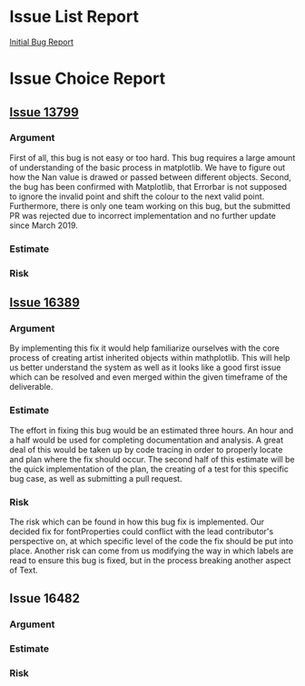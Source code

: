 # Issue List Report

[Initial Bug Report](https://github.com/CSCD01/team_20-project/blob/master/deliverables/2/Initial_Bug_Fixes_Report.pdf)

# Issue Choice Report

## [Issue 13799](https://github.com/matplotlib/matplotlib/issues/13799)

### Argument
First of all, this bug is not easy or too hard. This bug requires a large amount of understanding of the basic process in matplotlib. We have to figure out how the Nan value is drawed or passed between different objects. Second, the bug has been confirmed with Matplotlib, that Errorbar is not supposed to ignore the invalid point and shift the colour to the next valid point. Furthermore, there is only one team working on this bug, but the submitted PR was rejected due to incorrect implementation and no further update since March 2019.

### Estimate

### Risk

## [Issue 16389](https://github.com/CSCD01/team_20-project/tree/master/deliverables/2/matplotlib%2316389)

### Argument
By implementing this fix it would help familiarize ourselves with the core process of creating artist inherited objects within mathplotlib. This will help us better understand the system as well as it looks like a good first issue which can be resolved and even merged within the given timeframe of the deliverable.

### Estimate
The effort in fixing this bug would be an estimated three hours. An hour and a half would be used for completing documentation and analysis. A great deal of this would be taken up by code tracing in order to properly locate and plan where the fix should occur. The second half of this estimate will be the quick implementation of the plan, the creating of a test for this specific bug case, as well as submitting a pull request. 

### Risk
The risk which can be found in how this bug fix is implemented. Our decided fix for fontProperties could conflict with the lead contributor's perspective on, at which specific level of the code the fix should be put into place. Another risk can come from us modifying the way in which labels are read to ensure this bug is fixed, but in the process breaking another aspect of Text.

## Issue 16482

### Argument

### Estimate

### Risk
